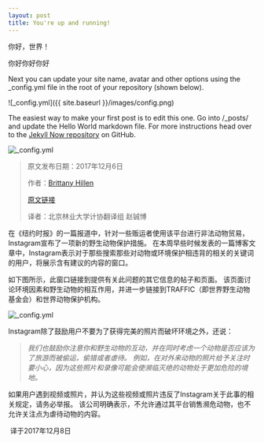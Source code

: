 ```yaml
---
layout: post
title: You're up and running!
---
```


你好，世界！

你好你好你好

Next you can update your site name, avatar and other options using the _config.yml file in the root of your repository (shown below).

![_config.yml]({{ site.baseurl }}/images/config.png)

The easiest way to make your first post is to edit this one. Go into /_posts/ and update the Hello World markdown file. For more instructions head over to the [Jekyll Now repository](https://github.com/barryclark/jekyll-now) on GitHub.

![_config.yml](%7B%7B%20site.baseurl%20%7D%7D/images/2017.12.8-1.jpg)

> 原文发布日期：2017年12月6日
>
> 作者：[Brittany Hillen](https://www.dpreview.com/members/7690394776)
>
> [原文链接](https://www.dpreview.com/news/6232202309/instagram-starts-warning-users-about-wildlife-abuse-when-they-search-certain-hashtags)
>
> 译者：北京林业大学计协翻译组   赵铖博 

在《纽约时报》的一篇报道中，针对一些贩运者使用该平台进行非法动物贸易，Instagram宣布了一项新的野生动物保护措施。 在本周早些时候发表的一篇博客文章中，Instagram表示对于那些搜索那些对动物或环境保护相违背的相关的关键词的用户，将展示含有建议的内容的窗口。

如下图所示，此窗口链接到提供有关此问题的其它信息的帖子和页面。 该页面讨论环境因素和野生动物的相互作用，并进一步链接到TRAFFIC（即世界野生动物基金会）和世界动物保护机构。

![_config.yml](%7B%7B%20site.baseurl%20%7D%7D/images/2017.12.8-2.png)

Instagram除了鼓励用户不要为了获得完美的照片而破坏环境之外，还说：

> *我们也鼓励你注意你和野生动物的互动，并在同时考虑一个动物是否应该为了旅游而被偷运，偷猎或者虐待。 例如，在对外来动物的照片给予关注时要小心，因为这些照片和录像可能会使濒临灭绝的动物处于更加危险的境地。*

如果用户遇到视频或照片，并认为这些视频或照片违反了Instagram关于此事的相关规定，请务必举报。 该公司明确表示，不允许通过其平台销售濒危动物，也不允许关注点为虐待动物的内容。

​                                                                                                                        译于2017年12月8日